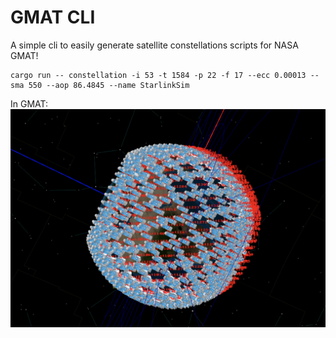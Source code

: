 # GMAT CLI

A simple cli to easily generate satellite constellations scripts for NASA GMAT!

```
cargo run -- constellation -i 53 -t 1584 -p 22 -f 17 --ecc 0.00013 --sma 550 --aop 86.4845 --name StarlinkSim
```

In GMAT:
![megaconstellation](assets/megaconstellation.png)
